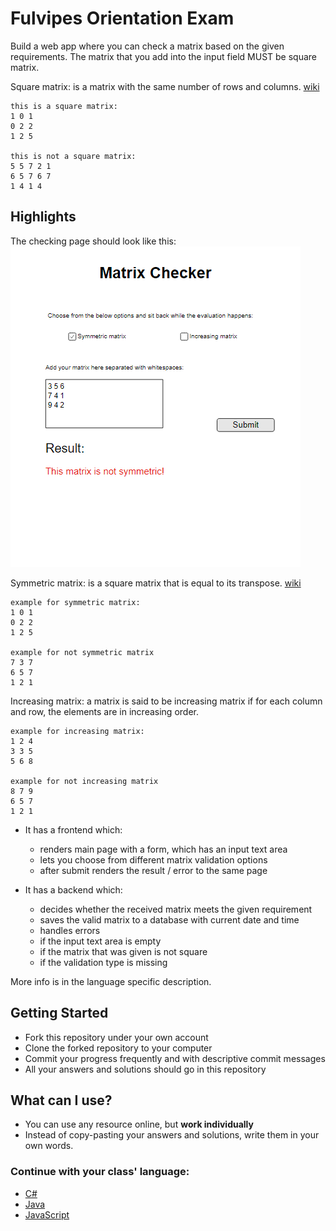 # Fulvipes Orientation Exam

Build a web app where you can check a matrix based on the given requirements.
The matrix that you add into the input field MUST be square matrix.

Square matrix: is a matrix with the same number of rows and columns. [wiki](https://en.wikipedia.org/wiki/Square_matrix)

```
this is a square matrix:
1 0 1
0 2 2
1 2 5

this is not a square matrix:
5 5 7 2 1
6 5 7 6 7
1 4 1 4
```

## Highlights

The checking page should look like this:
![index](assets/index1.png)

Symmetric matrix: is a square matrix that is equal to its transpose. [wiki](https://en.wikipedia.org/wiki/Symmetric_matrix)

```
example for symmetric matrix:
1 0 1
0 2 2
1 2 5

example for not symmetric matrix
7 3 7
6 5 7
1 2 1
```
Increasing matrix: a matrix is said to be increasing matrix if for each column and row, the elements are in increasing order.

```
example for increasing matrix:
1 2 4
3 3 5
5 6 8

example for not increasing matrix
8 7 9
6 5 7
1 2 1
```

 - It has a frontend which:
   - renders main page with a form, which has an input text area
   - lets you choose from different matrix validation options
   - after submit renders the result / error to the same page


 - It has a backend which:
   - decides whether the received matrix meets the given requirement
   - saves the valid matrix to a database with current date and time
   - handles errors
    - if the input text area is empty
    - if the matrix that was given is not square
    - if the validation type is missing


More info is in the language specific description.

## Getting Started

 - Fork this repository under your own account
 - Clone the forked repository to your computer
 - Commit your progress frequently and with descriptive commit messages
 - All your answers and solutions should go in this repository

## What can I use?

 - You can use any resource online, but **work individually**
 - Instead of copy-pasting your answers and solutions, write them in your own words.

### Continue with your class' language:

 - [C#](javacs.md)
 - [Java](javacs.md)
 - [JavaScript](javascript.md)

